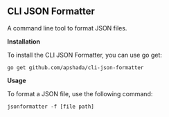 ## CLI JSON Formatter

A command line tool to format JSON files.

**Installation**

To install the CLI JSON Formatter, you can use go get:

```
go get github.com/apshada/cli-json-formatter
```
**Usage**

To format a JSON file, use the following command:
```
jsonformatter -f [file path]
```
